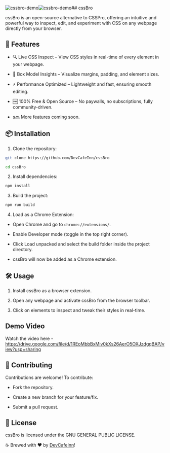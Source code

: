 ![cssbro-demo](https://github.com/user-attachments/assets/17569714-9e4f-4c57-a055-98afdeb0f8f8)![cssbro-demo](https://github.com/user-attachments/assets/4fa8935b-d561-4659-8fb4-90101c29cd15)## cssBro

cssBro is an open-source alternative to CSSPro, offering an intuitive and powerful way to inspect, edit, and experiment with CSS on any webpage directly from your browser.

## 🚀 Features

- 🔍 Live CSS Inspect – View CSS styles in real-time of every element in your webpage.

- 📏 Box Model Insights – Visualize margins, padding, and element sizes.

- ⚡ Performance Optimized – Lightweight and fast, ensuring smooth editing.

- 🆓 100% Free & Open Source – No paywalls, no subscriptions, fully community-driven.

- s🔜 More features coming soon.

## 📦 Installation

1. Clone the repository:

```sh
git clone https://github.com/DevCafeInn/cssBro

cd cssBro
```

2. Install dependencies:

```sh
npm install
```

3. Build the project:

```sh
npm run build
```

4. Load as a Chrome Extension:

- Open Chrome and go to `chrome://extensions/`.

- Enable Developer mode (toggle in the top right corner).

- Click Load unpacked and select the build folder inside the project directory.

- cssBro will now be added as a Chrome extension.

## 🛠️ Usage

1. Install cssBro as a browser extension.

2. Open any webpage and activate cssBro from the browser toolbar.

3. Click on elements to inspect and tweak their styles in real-time.

## Demo Video
Watch the video here - https://drive.google.com/file/d/1REoMbbBxMiv0kXs26AerO5OXJzdgqBAP/view?usp=sharing


## 🌱 Contributing

Contributions are welcome! To contribute:

- Fork the repository.

- Create a new branch for your feature/fix.

- Submit a pull request.

## 📜 License

cssBro is licensed under the GNU GENERAL PUBLIC LICENSE.


☕ Brewed with ❤️ by [DevCafeInn](https://github.com/DevCafeInn)!

